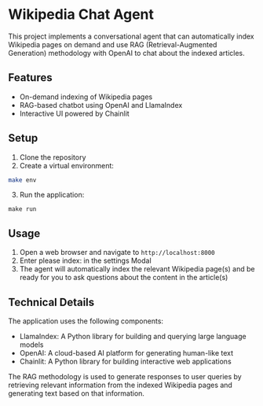 # Wikipedia Chat Agent

This project implements a conversational agent that can automatically index Wikipedia pages on demand and use RAG (Retrieval-Augmented Generation) methodology with OpenAI to chat about the indexed articles.

## Features

- On-demand indexing of Wikipedia pages
- RAG-based chatbot using OpenAI and LlamaIndex
- Interactive UI powered by Chainlit

## Setup

1. Clone the repository
2. Create a virtual environment:

```bash
make env
```

3. Run the application:

```
make run
```

## Usage

1. Open a web browser and navigate to `http://localhost:8000`
2. Enter please index: <Wikipedia Page Title or Titles> in the settings Modal
3. The agent will automatically index the relevant Wikipedia page(s) and be ready for you to ask questions about the content in the article(s)

## Technical Details

The application uses the following components:

- LlamaIndex: A Python library for building and querying large language models
- OpenAI: A cloud-based AI platform for generating human-like text
- Chainlit: A Python library for building interactive web applications

The RAG methodology is used to generate responses to user queries by retrieving relevant information from the indexed Wikipedia pages and generating text based on that information.
